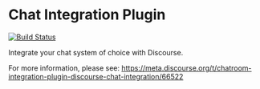 # Chat Integration Plugin

[![Build Status](https://travis-ci.org/discourse/discourse-chat-integration.svg?branch=master)](https://travis-ci.org/discourse/discourse-chat-integration)

Integrate your chat system of choice with Discourse.

For more information, please see: https://meta.discourse.org/t/chatroom-integration-plugin-discourse-chat-integration/66522
